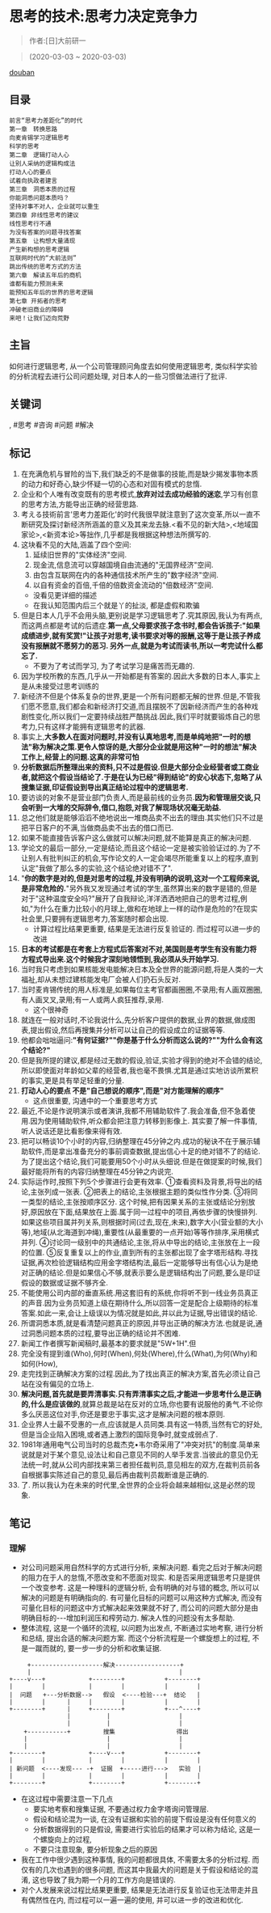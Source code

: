 # 思考的技术:思考力决定竞争力

> 作者:[日]大前研一

> (2020-03-03 \~ 2020-03-03)

[douban](https://book.douban.com/subject/5325852/)

## 目录
```
前言“思考力差距化”的时代
第一章　转换思路
向麦肯锡学习逻辑思考
科学的思考
第二章　逻辑打动人心
让别人采纳的逻辑构成法
打动人心的要点
试着向执政者建言
第三章　洞悉本质的过程
你能洞悉问题本质吗？
坚持对事不对人，企业就可以重生
第四章 非线性思考的建议
线性思考行不通
为没有答案的问题寻找答案
第五章　让构想大量涌现
产生新构想的思考逻辑
互联网时代的“大前法则”
跳出传统的思考方式的方法
第六章　解读五年后的商机
谁都有能力预测未来
能预知五年后的世界的思考逻辑
第七章 开拓者的思考
冲破老旧商业的障碍
来吧！让我们迈向荒野
```

## 主旨

如何进行逻辑思考, 从一个公司管理顾问角度去如何使用逻辑思考, 类似科学实验的分析流程去进行公司问题处理, 对日本人的一些习惯做法进行了批评.

## 关键词

, #思考 #咨询 #问题 #解决


## 标记
1. 在充满危机与冒险的当下,我们缺乏的不是做事的技能,而是缺少揭发事物本质的动力和好奇心,缺少怀疑一切的心态和对固有模式的怠惰.
2. 企业和个人唯有改变既有的思考模式,**放弃对过去成功经验的迷恋**,学习有创意的思考方法,方能导出正确的经营思路.
3. 考える技術前言'思考力差距化'的时代我很早就注意到了这次变革,所以一直不断研究及探讨新经济所涵盖的意义及其来龙去脉.<看不见的新大陆>,<地域国家论>,<新资本论>等拙作,几乎都是我根据这种想法所撰写的.
4. 这块看不见的大陆,涵盖了四个空间:
    1. 延续旧世界的"实体经济"空间.
    2. 现金流,信息流可以穿越国境自由流通的"无国界经济"空间.
    3. 由包含互联网在内的各种通信技术所产生的"数字经济"空间.
    4. 以自有资金的百倍,千倍的倍数资金流动的"倍数经济"空间.
    * 没看见更详细的描述
    * 在我认知范围内后三个就是丫的扯淡, 都是虚假和欺骗
5. 但是日本人几乎不会用头脑,更别说是学习逻辑思考了.究其原因,我认为有两点,而这两点都是考试的后遗症.**第一点,父母要求孩子念书时,都会告诉孩子:"如果成绩进步,就有奖赏!"让孩子对思考,读书要求对等的报酬,这等于是让孩子养成没有报酬就不愿努力的恶习. 另外一点,就是为考试而读书,所以一考完试什么都忘了.**
    * 不要为了考试而学习, 为了考试学习是痛苦而无趣的.
6. 因为学校所教的东西,几乎从一开始都是有答案的.因此大多数的日本人,事实上是从未接受过思考训练的
8. 新经济不但是个体系复杂的世界,更是一个所有问题都无解的世界.但是,不管我们愿不愿意,我们都会和新经济打交道,而且摆脱不了因新经济而产生的各种戏剧性变化,所以我们一定要持续战胜严酷挑战.因此,我们平时就要锻炼自己的思考力,只有这样才能拥有逻辑思考的武器.
9. 事实上,**大多数人在面对问题时,并没有认真地思考,而是单纯地把"一时的想法"称为解决之策.更令人惊讶的是,大部分企业就是用这种"一时的想法"解决工作上,经营上的问题.这真的非常可怕**
10. **分析数据后所整理出来的资料,只不过是假设.但是大部分企业经营者或工商业者,就把这个假设当结论了.于是在认为已经"得到结论"的安心状态下,忽略了从搜集证据,印证假设到导出真正结论过程中的逻辑思考.**
11. 要访谈的对象不是营业部门负责人,而是最前线的业务员.**因为和管理层交谈,只会听到一大堆的交际辞令,借口,抱怨,对我了解现场状况毫无助益.**
12. 总之他们就是能够滔滔不绝地说出一堆商品卖不出去的理由.其实他们只不过是把平日客户的不满,当做商品卖不出去的借口而已.
13. 如果不能直接告诉客户这么做就可以解决问题,就不能算是真正的解决问题.
14. 学论文的最后一部分,一定是结论,而且这个结论一定是被实验验证过的.为了不让别人有批判纠正的机会,写作论文的人一定会竭尽所能重复以上的程序,直到认定"我做了那么多的实验,这个结论绝对错不了".
15. "**你的数字是对的,但是对思考的过程,并没有明确的说明,这对一个工程师来说,是非常危险的.**"另外我又发现通过考试的学生,虽然算出来的数字是错的,但是对于"这种温度安全吗?"展开了自我辩论,洋洋洒洒地把自己的思考过程,例如,"为什么在重力比较小的月球上,做和在地球上一样的动作是危险的?在现实社会里,只要拥有逻辑思考力,答案随时都会出现.
    * 计算过程比结果更重要, 结果是无法进行反复验证的. 而过程可以进一步的改进
16. **日本的考试都是在考套上方程式后答案对不对,美国则是考学生有没有能力将方程式导出来.这个时候我才深刻地领悟到,我必须从头开始学习.**
17. 当时我只考虑到如果核能发电能解决日本及全世界的能源问题,将是人类的一大福祉,却从未想过建核能发电厂会被人们扔石头反对.
18. 当时麦肯锡传统的用人标准是,如果每位主考官都画圈圈,不录用;有人画双圈圈,有人画叉叉,录用;有一人或两人疯狂推荐,录用.
    * 这个很神奇
19. 就连在一般对话时,不论我说什么,先分析客户提供的数据,业界的数据,做成图表,提出假设,然后再搜集并分析可以让自己的假设成立的证据等等.
20. 他都会咄咄逼问:**"有何证据?""你是基于什么分析而这么说的?""为什么会有这个结论?"**
22. 但是我所提的建议,都是经过无数的假设,验证,实验才得到的绝对不会错的结论,所以即使面对年龄如父辈的经营者,我也毫不畏惧.尤其是通过实地访谈所累积的事实,更是具有举足轻重的分量.
23. **打动人心的要点 不是"自己想说的顺序",而是"对方能理解的顺序"**
    * 这点很重要, 沟通中的一个重要思考方式
24. 最近,不论是作说明演示或者演讲,我都不用辅助软件了.我会准备,但不急着使用.因为使用辅助软件,听众都会把注意力转移到影像上. 其实要了解一件事情,听人说话还是比看影像来得有效.
25. 把可以畅谈10个小时的内容,归纳整理在45分钟之内.成功的秘诀不在于展示辅助软件,而是拿出准备充分的事前调查数据,提出信心十足的绝对错不了的结论.为了提出这个结论,我们可能要用50个小时从头细说.但是在做提案的时候,我们最好能将所有的内容归纳整理在45分钟之内说完.
26. 实际运作时,按照下列5个步骤进行会更有效率. ①查看资料及背景,将导出的结论,主张列成一张表. ②把表上的结论,主张根据主题的类似性作分类. ③将同一类型的结论,主张按顺序区分. 这个时候,把有因果关系的主张或结论分别放好,原因放在下面,结果放在上面.属于同一过程中的项目,再依步骤的快慢排列.如果这些项目属并列关系,则根据时间(过去,现在,未来),数字大小(营业额的大小等),地域(从北海道到冲绳),重要性(从最重要的一点开始)等等作排序,采用横式并列. ④讨论同一级别中的共通结论,主张,将从中导出的结论,主张放在上一段的位置. ⑤反复重复以上的作业,直到所有的主张都出现了金字塔形结构.寻找证据,再次检验逻辑结构应用金字塔结构法,最后一定能够导出有信心认为是绝对正确的结论.但是如果信心不够,就表示要么是逻辑结构出了问题,要么是印证假设的数据或证据不够齐全.
27. 不能使用公司内部的垂直系统.用这套旧有的系统,你将听不到一线业务员真正的声音.因为业务员知道上级在期待什么,所以回答一定是配合上级期待的标准答案.如此一来,会让上级误以为情况就是如此,并以此为证据,导出错误的结论.
28. 所谓洞悉本质,就是看清楚问题真正的原因,并导出正确的解决方法.也就是说,通过洞悉问题本质的过程,要导出正确的结论并不困难.
29. 新闻工作者撰写新闻稿时,最基本的要求就是"5W+1H".但
30. 完全没有提到谁(Who),何时(When),何处(Where),什么(What),为何(Why)和如何(How),
31. 走完找到正确解决方案的过程.因此,为了找出真正的解决方案,首先必须让自己站在没有偏见的立场上.
32. **解决问题,首先就是要弄清事实.只有弄清事实之后,才能进一步思考什么是正确的,什么是应该做的**,就算总裁是站在反对的立场,你也要有说服他的勇气.不论你多么厌恶这位对手,你还是要忠于事实,这才是解决问题的根本原则.
33. 企业界人士最不受惠的一点,应该就是人员同类.具有这一特质,当然有它的好处,但是当企业陷入困境,或者遇上激烈的国际竞争时,就变成弱点了.
34. 1981年通用电气公司当时的总裁杰克•韦尔奇采用了"冲突对抗"的制度.简单来说就是对于某个意见,设法让和自己意见不同的人举手发言.当彼此的意见仍无法统一时,就从公司内部找来第三者担任裁判员,意见相左的双方,在裁判员前各自根据事实陈述自己的意见,最后再由裁判员裁断谁是正确的.
35. 了. 所以我认为在未来的时代里,全世界的企业将会越来越相似,这是必然的现象.

## 笔记

### 理解
* 对公司问题采用自然科学的方式进行分析, 来解决问题. 看完之后对于解决问题的阻力在于人的怠惰,不愿改变和不愿面对现实. 和是否采用逻辑思考只是提供一个改变参考. 这是一种理科的逻辑分析, 会有明确的对与错的概念, 所以可以解决的问题是有明确指向的. 有可量化目标的问题可以用这种方式解决, 而没有可量化目标的问题这中方式解决起来效果就不好了, 而公司的问题大部分是由明确目标的\-\-\-增加利润压和榨劳动力. 解决人性的问题没有太多帮助.
* 整体流程, 这是一个循环的流程, 以问题为出发点, 不断通过实地考察, 进行分析和总结, 提出合适的解决问题方案. 而这个分析流程是一个螺旋想上的过程, 不是一蹴而就的, 要一步一步的分析和收集证据.
```
     +--------------------解决------------------+
     |                                         |
+----v---+            +--------+           +--------+
|        |            |        |           |        |
|  问题   +---分析数据-->   假设  <----检验---+  结论   |
|        |      |     |        |           |        |
+--------+      |     +--------+           +---^----+
                |          |                   |
                |          |                   |
    +-----------+         搜集                 得出
    |                      |                   |
    |                      |                   |
+--------+            +----v---+           +--------+
|        |            |        |           |        |
| 新问题  <----发现--- -+  证据  +-----进行--->   实验  |
|        |            |        |           |        |
+--------+            +--------+           +--------+
```
* 在这过程中需要注意一下几点
    * 要实地考察和搜集证据, 不要通过权力金字塔询问管理层.
    * 假设和结论混为一谈, 在没有证据和实验的前提下假设是没有任何意义的
    * 分析数据得到的只是假设, 需要进行实验后的结果才可以称为结论, 这是一个螺旋向上的过程,
    * 不要只注意现象, 要分析现象之后的原因
* 我在工作中很少遇到这种事情, 我的问题都很具体, 不需要太多的分析过程. 而仅有的几次也遇到的很多问题, 而这其中我最大的问题是关于假设和结论的混淆, 这也导致了我为期一个月的工作方向是错误的.
* 对个人发展来说过程比结果更重要, 结果是无法进行反复验证也无法带走并且有偶然性在内, 而过程可以一遍一遍的使用, 并可以进一步的改进和优化.
